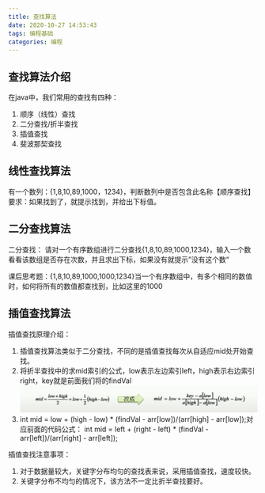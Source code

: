 ```yaml
---
title: 查找算法
date: 2020-10-27 14:53:43
tags: 编程基础
categories: 编程
---
```


## 查找算法介绍

在java中，我们常用的查找有四种：

1. 顺序（线性）查找
2. 二分查找/折半查找
3. 插值查找
4. 斐波那契查找

## 线性查找算法

有一个数列：{1,8,10,89,1000，1234}，判断数列中是否包含此名称【顺序查找】要求：如果找到了，就提示找到，并给出下标值。

## 二分查找算法

二分查找：
请对一个有序数组进行二分查找{1,8,10,89,1000,1234}，输入一个数看看该数组是否存在次数，并且求出下标，如果没有就提示”没有这个数“

课后思考题：{1,8,10,89,1000,1000,1234}当一个有序数组中，有多个相同的数值时，如何将所有的数值都查找到，比如这里的1000

## 插值查找算法

插值查找原理介绍：
1. 插值查找算法类似于二分查找，不同的是插值查找每次从自适应mid处开始查找。
2. 将折半查找中的求mid索引的公式，low表示左边索引left，high表示右边索引right，key就是前面我们将的findVal
![图1](https://github.com/PayneZh/MarkDownPhotos/raw/master/res/algorithm/%E6%8F%92%E5%80%BC%E6%9F%A5%E6%89%BE%E7%AE%97%E6%B3%95%E5%85%AC%E5%BC%8F.png)
3. int mid = low + (high - low) * (findVal - arr[low])/(arr[high] - arr[low]);对应前面的代码公式：
int mid = left + (right - left) * (findVal - arr[left])/(arr[right] - arr[left]);

插值查找注意事项：
1. 对于数据量较大，关键字分布均匀的查找表来说，采用插值查找，速度较快。
2. 关键字分布不均匀的情况下，该方法不一定比折半查找要好。